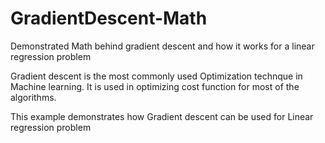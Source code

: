# GradientDescent-Math
Demonstrated Math behind gradient descent and how it works for a linear regression problem


Gradient descent is the most commonly used Optimization technque in Machine learning. It is used in optimizing cost function for most of the algorithms.

This example demonstrates how Gradient descent can be used for Linear regression problem

